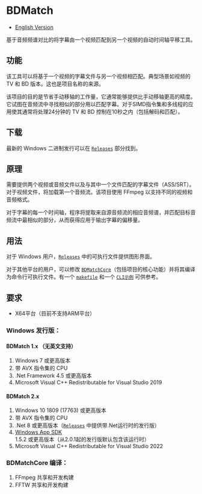 # BDMatch
* [English Version](/README.md)

基于音频频谱对比的将字幕由一个视频匹配到另一个视频的自动时间轴平移工具。

## 功能
该工具可以将基于一个视频的字幕文件与另一个视频相匹配。典型场景如视频的 TV 和 BD 版本。这也是项目名称的来源。

该项目的目的是节省手动移轴的工作量，它通常能够提供比手动移轴更高的精度。它试图在音频流中寻找相似的部分用以匹配字幕。对于SIMD指令集和多线程的应用使其通常将处理24分钟的 TV 和 BD 控制在10秒之内（包括解码和匹配）。

## 下载
最新的 Windows 二进制发行可以在 [`Releases`](https://github.com/Thomasyse/BDMatch/releases) 部分找到。

## 原理
需要提供两个视频或音频文件以及与其中一个文件匹配的字幕文件（ASS/SRT）。对于视频文件，将加载第一个音频流。该项目使用 FFmpeg 以支持不同的视频和音频格式。

对于字幕的每一个时间轴，程序将提取来自源音频流的相应音频谱，并匹配目标音频流中最相似的部分，从而获得应用于输出字幕的偏移量。

## 用法
对于 Windows 用户，[`Releases`](https://github.com/Thomasyse/BDMatch/releases) 中的可执行文件提供图形界面。

对于其他平台的用户，可以修改 [`BDMatchCore`](/BDMatchCore)（包括项目的核心功能）并将其编译为命令行可执行文件。有一个 [`makefile`](/BDMatchCore/makefile) 和一个 [`CLI示例`](/BDMatchCore/CLI.cpp) 可供参考。

## 要求
* X64平台（目前不支持ARM平台）

### Windows 发行版：
#### BDMatch 1.x （无英文支持）
1. Windows 7 或更高版本
2. 带 AVX 指令集的 CPU
3. .Net Framework 4.5 或更高版本
4. Microsoft Visual C++ Redistributable for Visual Studio 2019
#### BDMatch 2.x
1. Windows 10 1809 (17763) 或更高版本
2. 带 AVX 指令集的 CPU
3. .Net 8 或更高版本（[`Releases`](https://github.com/Thomasyse/BDMatch/releases) 中提供带.Net运行时的发行版）
4. [Windows App SDK](https://learn.microsoft.com/zh-cn/windows/apps/windows-app-sdk/downloads) 1.5.2 或更高版本（从2.0.1起的发行版默认包含该运行时）
5. Microsoft Visual C++ Redistributable for Visual Studio 2022

### BDMatchCore 编译：
1. FFmpeg 共享和开发构建
2. FFTW 共享和开发构建
